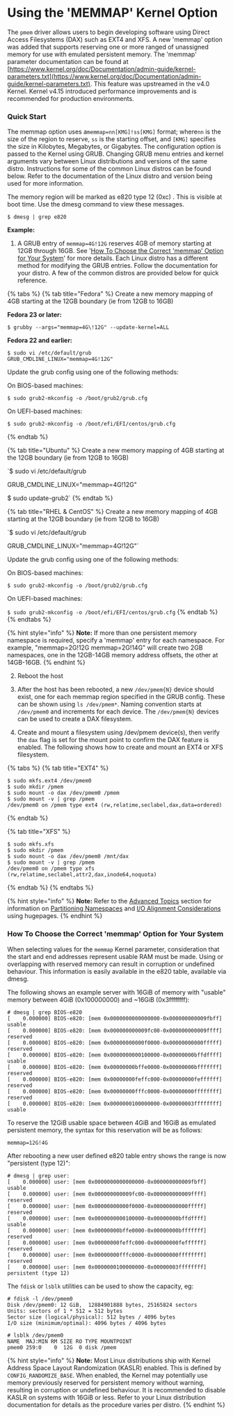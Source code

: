 # Using the 'MEMMAP' Kernel Option

The `pmem` driver allows users to begin developing software using Direct Access Filesystems \(DAX\) such as EXT4 and XFS.  A new 'memmap' option was added that supports reserving one or more ranged of unassigned memory for use with emulated persistent memory.  The 'memmap' parameter documentation can be found at [https://www.kernel.org/doc/Documentation/admin-guide/kernel-parameters.txt](https://www.kernel.org/doc/Documentation/admin-guide/kernel-parameters.txt).  This feature was upstreamed in the v4.0 Kernel.  Kernel v4.15 introduced performance improvements and is recommended for production environments.

### Quick Start

The memmap option uses a`memmap=nn[KMG]!ss[KMG]` format; where`nn` is the size of the region to reserve, `ss` is the starting offset, and `[KMG]` specifies the size in Kilobytes, Megabytes, or Gigabytes.  The configuration option is passed to the Kernel using GRUB. Changing GRUB menu entries and kernel arguments vary between Linux distributions and versions of the same distro.  Instructions for some of the common Linux distros can be found below.  Refer to the documentation of the Linux distro and version being used for more information.

The memory region will be marked as e820 type 12 \(0xc\).  This is visible at boot time.  Use the dmesg command to view these messages.

```text
$ dmesg | grep e820
```

**Example:**

1. A GRUB entry of `memmap=4G!12G` reserves 4GB of memory starting at 12GB through 16GB.  See '[How To Choose the Correct 'memmap' Option for Your System](linux-memmap.md#how-to-choose-the-correct-memmap-option-for-your-system)' for more details.  Each Linux distro has a different method for modifying the GRUB entries.  Follow the documentation for your distro.  A few of the common distros are provided below for quick reference.

{% tabs %}
{% tab title="Fedora" %}
Create a new memory mapping of 4GB starting at the 12GB boundary \(ie from 12GB to 16GB\)

**Fedora 23 or later:**

`$ grubby --args="memmap=4G\!12G" --update-kernel=ALL`

**Fedora 22 and earlier:**

```text
$ sudo vi /etc/default/grub
GRUB_CMDLINE_LINUX="memmap=4G!12G"
```

Update the grub config using one of the following methods:

On BIOS-based machines:

```text
$ sudo grub2-mkconfig -o /boot/grub2/grub.cfg
```

On UEFI-based machines:

```text
$ sudo grub2-mkconfig -o /boot/efi/EFI/centos/grub.cfg
```
{% endtab %}

{% tab title="Ubuntu" %}
Create a new memory mapping of 4GB starting at the 12GB boundary \(ie from 12GB to 16GB\)

`$ sudo vi /etc/default/grub  
GRUB_CMDLINE_LINUX="memmap=4G!12G"  
  
$ sudo update-grub2`
{% endtab %}

{% tab title="RHEL & CentOS" %}
Create a new memory mapping of 4GB starting at the 12GB boundary \(ie from 12GB to 16GB\)

`$ sudo vi /etc/default/grub  
GRUB_CMDLINE_LINUX="memmap=4G!12G"`

Update the grub config using one of the following methods:

On BIOS-based machines:

`$ sudo grub2-mkconfig -o /boot/grub2/grub.cfg`

On UEFI-based machines:

`$ sudo grub2-mkconfig -o /boot/efi/EFI/centos/grub.cfg`
{% endtab %}
{% endtabs %}

{% hint style="info" %}
**Note:** If more than one persistent memory namespace is required, specify a 'memmap' entry for each namespace.  For example, "memmap=2G!12G memmap=2G!14G" will create two 2GB namespaces, one in the 12GB-14GB memory address offsets, the other at 14GB-16GB.
{% endhint %}

2. Reboot the host

3. After the host has been rebooted, a new `/dev/pmem{N}` device should exist, one for each memmap region specified in the GRUB config.  These can be shown using `ls /dev/pmem*`.  Naming convention starts at `/dev/pmem0` and increments for each device.  The `/dev/pmem{N}` devices can be used to create a DAX filesystem.  

4. Create and mount a filesystem using /dev/pmem device\(s\), then verify the `dax` flag is set for the mount point to confirm the DAX feature is enabled.  The following shows how to create and mount an EXT4 or XFS filesystem.

{% tabs %}
{% tab title="EXT4" %}
```text
$ sudo mkfs.ext4 /dev/pmem0
$ sudo mkdir /pmem
$ sudo mount -o dax /dev/pmem0 /pmem
$ sudo mount -v | grep /pmem
/dev/pmem0 on /pmem type ext4 (rw,relatime,seclabel,dax,data=ordered)
```
{% endtab %}

{% tab title="XFS" %}
```text
$ sudo mkfs.xfs
$ sudo mkdir /pmem
$ sudo mount -o dax /dev/pmem0 /mnt/dax
$ sudo mount -v | grep /pmem
/dev/pmem0 on /pmem type xfs (rw,relatime,seclabel,attr2,dax,inode64,noquota)
```
{% endtab %}
{% endtabs %}

{% hint style="info" %}
**Note:** Refer to the [Advanced Topics](advanced-topics/) section for information on [Partitioning Namespaces](advanced-topics/partitioning-namespaces.md) and [I/O Alignment Considerations](advanced-topics/i-o-alignment-considerations.md) using hugepages.
{% endhint %}

### How To Choose the Correct 'memmap' Option for Your System

When selecting values for the `memmap` Kernel parameter, consideration that the start and end addresses represent usable RAM must be made.  Using or overlapping with reserved memory can result in corruption or undefined behaviour.  This information is easily available in the e820 table, available via dmesg.

The following shows an example server with 16GiB of memory with "usable" memory between 4GiB \(0x100000000\) and ~16GiB \(0x3ffffffff\):

```text
# dmesg | grep BIOS-e820
[    0.000000] BIOS-e820: [mem 0x0000000000000000-0x000000000009fbff] usable
[    0.000000] BIOS-e820: [mem 0x000000000009fc00-0x000000000009ffff] reserved
[    0.000000] BIOS-e820: [mem 0x00000000000f0000-0x00000000000fffff] reserved
[    0.000000] BIOS-e820: [mem 0x0000000000100000-0x00000000bffdffff] usable
[    0.000000] BIOS-e820: [mem 0x00000000bffe0000-0x00000000bfffffff] reserved
[    0.000000] BIOS-e820: [mem 0x00000000feffc000-0x00000000feffffff] reserved
[    0.000000] BIOS-e820: [mem 0x00000000fffc0000-0x00000000ffffffff] reserved
[    0.000000] BIOS-e820: [mem 0x0000000100000000-0x00000003ffffffff] usable
```

To reserve the 12GiB usable space between 4GiB and 16GiB as emulated persistent memory, the syntax for this reservation will be as follows:

```text
memmap=12G!4G
```

After rebooting a new user defined e820 table entry shows the range is now "persistent \(type 12\)":

```text
# dmesg | grep user:
[    0.000000] user: [mem 0x0000000000000000-0x000000000009fbff] usable
[    0.000000] user: [mem 0x000000000009fc00-0x000000000009ffff] reserved
[    0.000000] user: [mem 0x00000000000f0000-0x00000000000fffff] reserved
[    0.000000] user: [mem 0x0000000000100000-0x00000000bffdffff] usable
[    0.000000] user: [mem 0x00000000bffe0000-0x00000000bfffffff] reserved
[    0.000000] user: [mem 0x00000000feffc000-0x00000000feffffff] reserved
[    0.000000] user: [mem 0x00000000fffc0000-0x00000000ffffffff] reserved
[    0.000000] user: [mem 0x0000000100000000-0x00000003ffffffff] persistent (type 12)
```

The `fdisk` or `lsblk` utilities can be used to show the capacity, eg:

```text
# fdisk -l /dev/pmem0 
Disk /dev/pmem0: 12 GiB,  12884901888 bytes, 25165824 sectors
Units: sectors of 1 * 512 = 512 bytes
Sector size (logical/physical): 512 bytes / 4096 bytes
I/O size (minimum/optimal): 4096 bytes / 4096 bytes
```

```text
# lsblk /dev/pmem0
NAME  MAJ:MIN RM SIZE RO TYPE MOUNTPOINT
pmem0 259:0    0  12G  0 disk /pmem
```

{% hint style="info" %}
**Note:** Most Linux distributions ship with Kernel Address Space Layout Randomization \(KASLR\) enabled.  This is defined by `CONFIG_RANDOMIZE_BASE`.  When enabled, the Kernel may potentially use memory previously reserved for persistent memory without warning, resulting in corruption or undefined behaviour.  It is recommended to disable KASLR on systems with 16GiB or less.  Refer to your Linux distribution documentation for details as the procedure varies per distro. 
{% endhint %}



